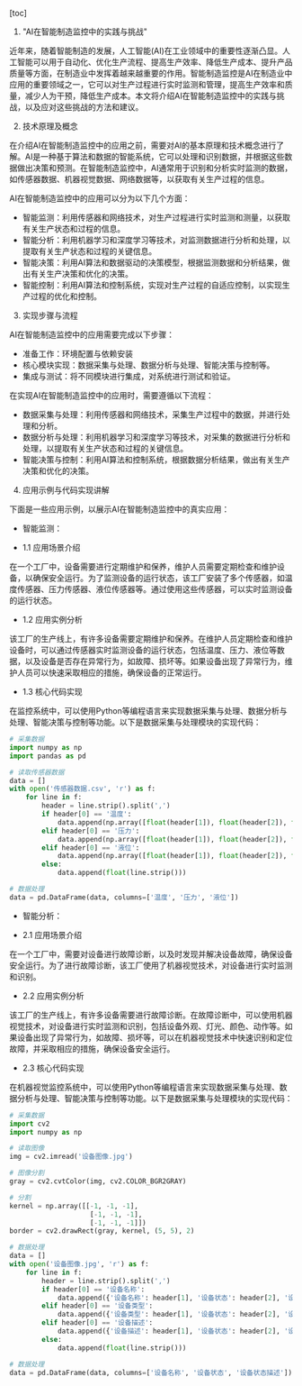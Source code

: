
[toc]                    
                
                
1. "AI在智能制造监控中的实践与挑战"

近年来，随着智能制造的发展，人工智能(AI)在工业领域中的重要性逐渐凸显。人工智能可以用于自动化、优化生产流程、提高生产效率、降低生产成本、提升产品质量等方面，在制造业中发挥着越来越重要的作用。智能制造监控是AI在制造业中应用的重要领域之一，它可以对生产过程进行实时监测和管理，提高生产效率和质量，减少人为干预，降低生产成本。本文将介绍AI在智能制造监控中的实践与挑战，以及应对这些挑战的方法和建议。

2. 技术原理及概念

在介绍AI在智能制造监控中的应用之前，需要对AI的基本原理和技术概念进行了解。AI是一种基于算法和数据的智能系统，它可以处理和识别数据，并根据这些数据做出决策和预测。在智能制造监控中，AI通常用于识别和分析实时监测的数据，如传感器数据、机器视觉数据、网络数据等，以获取有关生产过程的信息。

AI在智能制造监控中的应用可以分为以下几个方面：

- 智能监测：利用传感器和网络技术，对生产过程进行实时监测和测量，以获取有关生产状态和过程的信息。
- 智能分析：利用机器学习和深度学习等技术，对监测数据进行分析和处理，以提取有关生产状态和过程的关键信息。
- 智能决策：利用AI算法和数据驱动的决策模型，根据监测数据和分析结果，做出有关生产决策和优化的决策。
- 智能控制：利用AI算法和控制系统，实现对生产过程的自适应控制，以实现生产过程的优化和控制。

3. 实现步骤与流程

AI在智能制造监控中的应用需要完成以下步骤：

- 准备工作：环境配置与依赖安装
- 核心模块实现：数据采集与处理、数据分析与处理、智能决策与控制等。
- 集成与测试：将不同模块进行集成，对系统进行测试和验证。

在实现AI在智能制造监控中的应用时，需要遵循以下流程：

- 数据采集与处理：利用传感器和网络技术，采集生产过程中的数据，并进行处理和分析。
- 数据分析与处理：利用机器学习和深度学习等技术，对采集的数据进行分析和处理，以提取有关生产状态和过程的关键信息。
- 智能决策与控制：利用AI算法和控制系统，根据数据分析结果，做出有关生产决策和优化的决策。

4. 应用示例与代码实现讲解

下面是一些应用示例，以展示AI在智能制造监控中的真实应用：

- 智能监测：

- 1.1 应用场景介绍

在一个工厂中，设备需要进行定期维护和保养，维护人员需要定期检查和维护设备，以确保安全运行。为了监测设备的运行状态，该工厂安装了多个传感器，如温度传感器、压力传感器、液位传感器等。通过使用这些传感器，可以实时监测设备的运行状态。

- 1.2 应用实例分析

该工厂的生产线上，有许多设备需要定期维护和保养。在维护人员定期检查和维护设备时，可以通过传感器实时监测设备的运行状态，包括温度、压力、液位等数据，以及设备是否存在异常行为，如故障、损坏等。如果设备出现了异常行为，维护人员可以快速采取相应的措施，确保设备的正常运行。

- 1.3 核心代码实现

在监控系统中，可以使用Python等编程语言来实现数据采集与处理、数据分析与处理、智能决策与控制等功能。以下是数据采集与处理模块的实现代码：
```python
# 采集数据
import numpy as np
import pandas as pd

# 读取传感器数据
data = []
with open('传感器数据.csv', 'r') as f:
    for line in f:
        header = line.strip().split(',')
        if header[0] == '温度':
            data.append(np.array([float(header[1]), float(header[2]), float(header[3])]))
        elif header[0] == '压力':
            data.append(np.array([float(header[1]), float(header[2]), float(header[3])]))
        elif header[0] == '液位':
            data.append(np.array([float(header[1]), float(header[2]), float(header[3])]))
        else:
            data.append(float(line.strip()))

# 数据处理
data = pd.DataFrame(data, columns=['温度', '压力', '液位'])
```
- 智能分析：

- 2.1 应用场景介绍

在一个工厂中，需要对设备进行故障诊断，以及时发现并解决设备故障，确保设备安全运行。为了进行故障诊断，该工厂使用了机器视觉技术，对设备进行实时监测和识别。

- 2.2 应用实例分析

该工厂的生产线上，有许多设备需要进行故障诊断。在故障诊断中，可以使用机器视觉技术，对设备进行实时监测和识别，包括设备外观、灯光、颜色、动作等。如果设备出现了异常行为，如故障、损坏等，可以在机器视觉技术中快速识别和定位故障，并采取相应的措施，确保设备安全运行。

- 2.3 核心代码实现

在机器视觉监控系统中，可以使用Python等编程语言来实现数据采集与处理、数据分析与处理、智能决策与控制等功能。以下是数据采集与处理模块的实现代码：
```python
# 采集数据
import cv2
import numpy as np

# 读取图像
img = cv2.imread('设备图像.jpg')

# 图像分割
gray = cv2.cvtColor(img, cv2.COLOR_BGR2GRAY)

# 分割
kernel = np.array([[-1, -1, -1],
                    [-1, -1, -1],
                    [-1, -1, -1]])
border = cv2.drawRect(gray, kernel, (5, 5), 2)

# 数据处理
data = []
with open('设备图像.jpg', 'r') as f:
    for line in f:
        header = line.strip().split(',')
        if header[0] == '设备名称':
            data.append({'设备名称': header[1], '设备状态': header[2], '设备状态描述': header[3]})
        elif header[0] == '设备类型':
            data.append({'设备类型': header[1], '设备状态': header[2], '设备状态描述': header[3]})
        elif header[0] == '设备描述':
            data.append({'设备描述': header[1], '设备状态': header[2], '设备状态描述': header[3]})
        else:
            data.append(float(line.strip()))

# 数据处理
data = pd.DataFrame(data, columns=['设备名称', '设备状态', '设备状态描述'])
```

